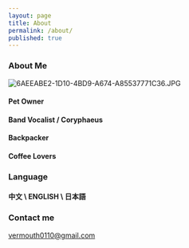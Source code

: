 ```yaml
---
layout: page
title: About
permalink: /about/
published: true
---
```


### About Me

![6AEEABE2-1D10-4BD9-A674-A85537771C36.JPG]({{site.baseurl}}/6AEEABE2-1D10-4BD9-A674-A85537771C36.JPG)

#### Pet Owner
#### Band Vocalist / Coryphaeus
#### Backpacker
#### Coffee Lovers


### Language

#### 中文 \ ENGLISH \ 日本語

### Contact me

[vermouth0110@gmail.com](mailto:vermouth0110@gmail.com)
